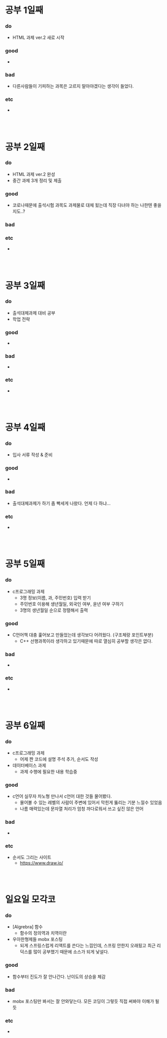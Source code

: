 # 공부 1일째 
### do
- HTML 과제 ver.2 새로 시작

### good
- 

### bad
- 다른사람들이 기피하는 과목은 고르지 말아야겠다는 생각이 들었다.

### etc
- 

<br /><br />

# 공부 2일째 
### do
- HTML 과제 ver.2 완성
- 중간 과제 3개 정리 및 제출

### good
- 코로나때문에 출석시험 과목도 과제물로 대체 됬는데 직장 다녀야 하는 나한텐 좋을지도..?

### bad


### etc
-

<br /><br />

# 공부 3일째 
### do
- 출석대체과제 대비 공부
- 학업 전략

### good
- 

### bad
- 

### etc
-

<br /><br />

# 공부 4일째 
### do
- 입사 서류 작성 & 준비

### good
- 

### bad
- 출석대체과제가 하기 좀 빡세게 나왔다. 언제 다 하냐...

### etc
- 

<br /><br />

# 공부 5일째 
### do
- c프로그래밍 과제
  - 3명 정보(이름, 과, 주민번호) 입력 받기
  - 주민번호 이용해 생년월일, 외국인 여부, 윤년 여부 구하기
  - 3명의 생년월일 순으로 정렬해서 출력

### good
- C언어책 대충 훑어보고 만들었는데 생각보다 어려웠다. (구조체랑 포인트부분)
  - C++ 선행과목이라 생각하고 있기때문에 따로 열심히 공부할 생각은 없다.

### bad
- 

### etc
- 

<br /><br />

# 공부 6일째 
### do
- c프로그래밍 과제
  - 어제 짠 코드에 설명 주석 추가, 순서도 작성 
- 데이터베이스 과제
  - 과제 수행에 필요한 내용 학습중
 
### good
- c언어 실무자 차노형 만나서 c언어 대한 것들 물어봤다. 
  - 물어볼 수 있는 레벨의 사람이 주변에 있어서 막힌게 뚫리는 기분 느낄수 있었음
  - 나름 매력있는데 문자열 처리가 엄청 까다로워서 쓰고 싶진 않은 언어

### bad
- 

### etc
- 순서도 그리는 사이트
  - https://www.draw.io/

<br /><br />

# 일요일 모각코
### do
- [Algrebra] 함수
  - 함수의 정의역과 치역이란
- 우아한형제들 mobx 포스팅
  - 되게 스프링스럽게 리액트를 쓴다는 느낌인데, 스프링 안한지 오래됬고 최근 리덕스를 많이 공부했기 때문에 소스가 되게 낯설다.

### good
- 함수부터 진도가 잘 안나간다. 난이도의 상승을 체감

### bad
- mobx 포스팅만 봐서는 잘 안와닿는다. 모든 코딩이 그렇듯 직접 써봐야 이해가 될듯

### etc
-

<br /><br />
